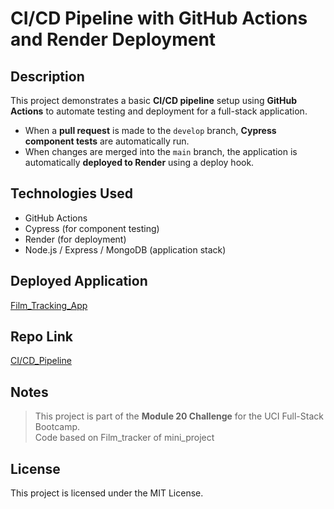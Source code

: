 # CI/CD Pipeline with GitHub Actions and Render Deployment

## Description

This project demonstrates a basic **CI/CD pipeline** setup using **GitHub Actions** to automate testing and deployment for a full-stack application.

- When a **pull request** is made to the `develop` branch, **Cypress component tests** are automatically run.
- When changes are merged into the `main` branch, the application is automatically **deployed to Render** using a deploy hook.

## Technologies Used

- GitHub Actions
- Cypress (for component testing)
- Render (for deployment)
- Node.js / Express / MongoDB (application stack)


## Deployed Application

[Film_Tracking_App]()

## Repo Link

[CI/CD_Pipeline](https://github.com/ThayRibeiro0/film-tracking-app)

## Notes

> This project is part of the **Module 20 Challenge** for the UCI Full-Stack Bootcamp.  
> Code based on Film_tracker of mini_project


## License

This project is licensed under the MIT License.
